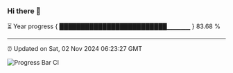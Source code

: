 ### Hi there 👋

⏳ Year progress { █████████████████████████▁▁▁▁▁ } 83.68 %

---

⏰ Updated on Sat, 02 Nov 2024 06:23:27 GMT

![Progress Bar CI](https://github.com/liununu/liununu/workflows/Progress%20Bar%20CI/badge.svg)
